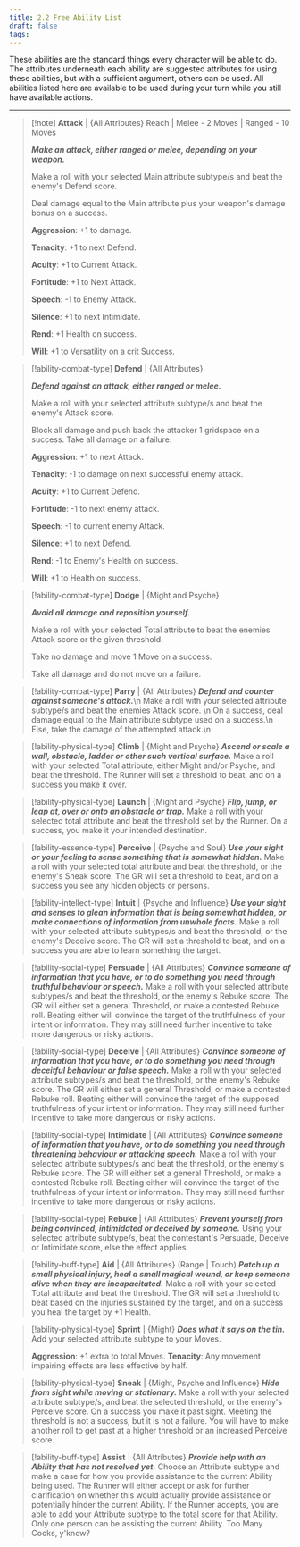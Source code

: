 ```yaml
---
title: 2.2 Free Ability List
draft: false
tags:
---
```

These abilities are the standard things every character will be able to do. The attributes underneath each ability are suggested attributes for using these abilities, but with a sufficient argument, others can be used.
All abilities listed here are available to be used during your turn while you still have available actions.

---

> [!note] **Attack** | {All Attributes}
> Reach | Melee - 2 Moves | Ranged - 10 Moves
> 
> ***Make an attack, either ranged or melee, depending on your weapon.*** 
> 
> Make a roll with your selected Main attribute subtype/s and beat the enemy's Defend score.
> 
> Deal damage equal to the Main attribute plus your weapon's damage bonus on a success.
> 
>**Aggression**: +1 to damage. 
>
>**Tenacity**: +1 to next Defend.
>
>**Acuity**: +1 to Current Attack. 
>
>**Fortitude**: +1 to Next Attack. 
>
>**Speech**: -1 to Enemy Attack. 
>
>**Silence**: +1 to next Intimidate. 
>
>**Rend**: +1 Health on success. 
>
>**Will**: +1 to Versatility on a crit Success.

> [!ability-combat-type] **Defend** | {All Attributes}
> 
> ***Defend against an attack, either ranged or melee.*** 
> 
> Make a roll with your selected attribute subtype/s and beat the enemy's Attack score. 
> 
> Block all damage and push back the attacker 1 gridspace on a success. Take all damage on a failure. 
>
>**Aggression**: +1 to next Attack. 
>
>**Tenacity**: -1 to damage on next successful enemy attack. 
>
>**Acuity**: +1 to Current Defend. 
>
>**Fortitude**: -1 to next enemy attack. 
>
>**Speech**: -1 to current enemy Attack. 
>
>**Silence**: +1 to next Defend. 
>
>**Rend**: -1 to Enemy's Health on success. 
>
>**Will**: +1 to Health on success.

> [!ability-combat-type] **Dodge** | {Might and Psyche}
> 
>***Avoid all damage and reposition yourself.***
>
>Make a roll with your selected Total attribute to beat the enemies Attack score or the given threshold.
>
>Take no damage and move 1 Move on a success.
>
>Take all damage and do not move on a failure.

> [!ability-combat-type] **Parry** | {All Attributes}
> ***Defend and counter against someone's attack.***\n
> Make a roll with your selected attribute subtype/s and beat the enemies Attack score. \n
> On a success, deal damage equal to the Main attribute subtype used on a success.\n
> Else, take the damage of the attempted attack.\n

> [!ability-physical-type] **Climb** | {Might and Psyche}
> ***Ascend or scale a wall, obstacle, ladder or other such vertical surface.***
> Make a roll with your selected Total attribute, either Might and/or Psyche, and beat the threshold. 
> The Runner will set a threshold to beat, and on a success you make it over.

> [!ability-physical-type] **Launch** | {Might and Psyche}
> ***Flip, jump, or leap at, over or onto an obstacle or trap.***
> Make a roll with your selected total attribute and beat the threshold set by the Runner.
> On a success, you make it your intended destination.

> [!ability-essence-type] **Perceive** | {Psyche and Soul}
> ***Use your sight or your feeling to sense something that is somewhat hidden.*** 
> Make a roll with your selected total attribute and beat the threshold, or the enemy's Sneak score.
> The GR will set a threshold to beat, and on a success you see any hidden objects or persons. 

> [!ability-intellect-type] **Intuit** | {Psyche and Influence}
> ***Use your sight and senses to glean information that is being somewhat hidden, or make connections of information from unwhole facts.***
> Make a roll with your selected attribute subtypes/s and beat the threshold, or the enemy's Deceive score.
> The GR will set a threshold to beat, and on a success you are able to learn something the target.

> [!ability-social-type] **Persuade** | {All Attributes}
> ***Convince someone of information that you have, or to do something you need through truthful behaviour or speech.***
> Make a roll with your selected attribute subtypes/s and beat the threshold, or the enemy's Rebuke score.
> The GR will either set a general Threshold, or make a contested Rebuke roll.
> Beating either will convince the target of the truthfulness of your intent or information. They may still need further incentive to take more dangerous or risky actions.

> [!ability-social-type] **Deceive** | {All Attributes}
> ***Convince someone of information that you have, or to do something you need through deceitful behaviour or false speech.***
> Make a roll with your selected attribute subtypes/s and beat the threshold, or the enemy's Rebuke score.
> The GR will either set a general Threshold, or make a contested Rebuke roll.
> Beating either will convince the target of the supposed truthfulness of your intent or information. They may still need further incentive to take more dangerous or risky actions.

> [!ability-social-type] **Intimidate** | {All Attributes}
> ***Convince someone of information that you have, or to do something you need through threatening behaviour or attacking speech.***
> Make a roll with your selected attribute subtypes/s and beat the threshold, or the enemy's Rebuke score.
> The GR will either set a general Threshold, or make a contested Rebuke roll.
> Beating either will convince the target of the truthfulness of your intent or information. They may still need further incentive to take more dangerous or risky actions.

> [!ability-social-type] **Rebuke** | {All Attributes}
> ***Prevent yourself from being convinced, intimidated or deceived by someone.***
> Using your selected attribute subtype/s, beat the contestant's Persuade, Deceive or Intimidate score, else the effect applies.

> [!ability-buff-type] **Aid** | {All Attributes}
> (Range | Touch)
> ***Patch up a small physical injury, heal a small magical wound, or keep someone alive when they are incapacitated.*** 
> Make a roll with your selected Total attribute and beat the threshold.
> The GR will set a threshold to beat based on the injuries sustained by the target, and on a success you heal the target by +1 Health.

> [!ability-physical-type] **Sprint** | {Might}
> ***Does what it says on the tin.***
> Add your selected attribute subtype to your Moves.
>
>**Aggression**: +1 extra to total Moves.
> **Tenacity**: Any movement impairing effects are less effective by half.
> 

> [!ability-physical-type] **Sneak** | {Might, Psyche and Influence}
> ***Hide from sight while moving or stationary.***
> Make a roll with your selected attribute subtype/s, and beat the selected threshold, or the enemy's Perceive score.
> On a success you make it past sight. Meeting the threshold is not a success, but it is not a failure. You will have to make another roll to get past at a higher threshold or an increased Perceive score.

> [!ability-buff-type] **Assist** | {All Attributes}
> ***Provide help with an Ability that has not resolved yet.*** 
> Choose an Attribute subtype and make a case for how you provide assistance to the current Ability being used.
> The Runner will either accept or ask for further clarification on whether this would actually provide assistance or potentially hinder the current Ability.
> If the Runner accepts, you are able to add your Attribute subtype to the total score for that Ability.
> Only one person can be assisting the current Ability. Too Many Cooks, y'know?